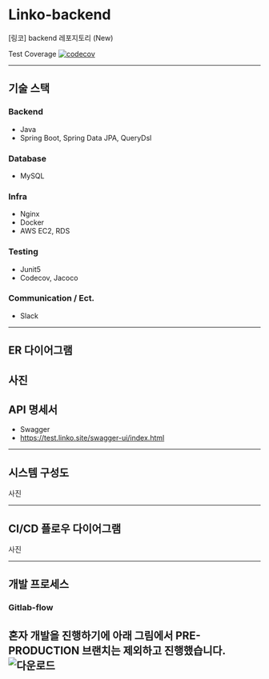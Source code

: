 # Linko-backend

[링코] backend 레포지토리 (New)

Test Coverage [![codecov](https://codecov.io/gh/Modong-Team/modong-backend-new/branch/develop/graph/badge.svg?token=QGR4MM953C)](https://codecov.io/gh/Modong-Team/modong-backend-new)

---

## 기술 스택

### Backend
- Java
- Spring Boot, Spring Data JPA, QueryDsl
### Database
- MySQL
### Infra
- Nginx
- Docker
- AWS EC2, RDS 

### Testing
- Junit5
- Codecov, Jacoco

### Communication / Ect.
- Slack
---

## ER 다이어그램

사진
---

## API 명세서

- Swagger
- https://test.linko.site/swagger-ui/index.html

---

## 시스템 구성도

사진

---

## CI/CD 플로우 다이어그램

사진

---

## 개발 프로세스

### Gitlab-flow

혼자 개발을 진행하기에 아래 그림에서 PRE-PRODUCTION 브랜치는 제외하고 진행했습니다.
![다운로드](https://user-images.githubusercontent.com/55343124/196999605-a6eba4e9-9dc3-47d3-887e-5961b8c5ab6d.png)
---
